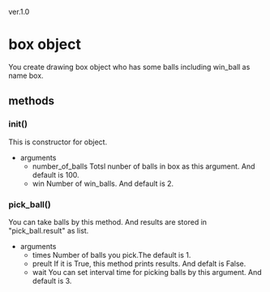 ver.1.0
# box object
You create drawing box object who has some balls including win_ball as name box.
## methods
### __init__()
This is constructor for object.
- arguments
	- number_of_balls
	Totsl nunber of balls in box as this argument. And default is 100. 
	- win
	Number of win_balls. And default is 2.
### pick_ball()
You can take balls by this method. And results are stored in "pick_ball.result" as list.
- arguments
	- times
	Number of balls you pick.The default is 1.
	- preult
	If it is True, this method prints results. And defalt is False.
	- wait
	You can set interval time for picking balls by this argument. And default is 3.

